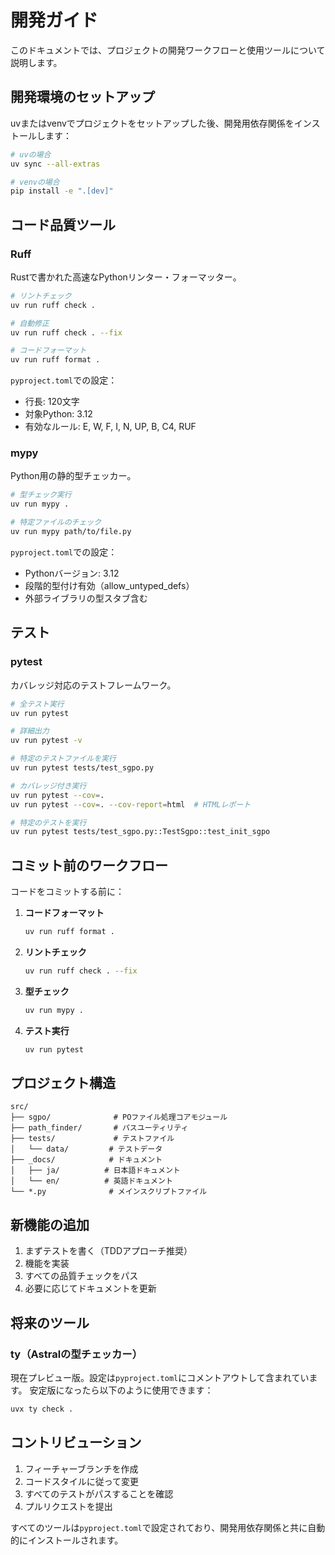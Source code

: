 # 開発ガイド

このドキュメントでは、プロジェクトの開発ワークフローと使用ツールについて説明します。

## 開発環境のセットアップ

uvまたはvenvでプロジェクトをセットアップした後、開発用依存関係をインストールします：

```bash
# uvの場合
uv sync --all-extras

# venvの場合
pip install -e ".[dev]"
```

## コード品質ツール

### Ruff

Rustで書かれた高速なPythonリンター・フォーマッター。

```bash
# リントチェック
uv run ruff check .

# 自動修正
uv run ruff check . --fix

# コードフォーマット
uv run ruff format .
```

`pyproject.toml`での設定：
- 行長: 120文字
- 対象Python: 3.12
- 有効なルール: E, W, F, I, N, UP, B, C4, RUF

### mypy

Python用の静的型チェッカー。

```bash
# 型チェック実行
uv run mypy .

# 特定ファイルのチェック
uv run mypy path/to/file.py
```

`pyproject.toml`での設定：
- Pythonバージョン: 3.12
- 段階的型付け有効（allow_untyped_defs）
- 外部ライブラリの型スタブ含む

## テスト

### pytest

カバレッジ対応のテストフレームワーク。

```bash
# 全テスト実行
uv run pytest

# 詳細出力
uv run pytest -v

# 特定のテストファイルを実行
uv run pytest tests/test_sgpo.py

# カバレッジ付き実行
uv run pytest --cov=.
uv run pytest --cov=. --cov-report=html  # HTMLレポート

# 特定のテストを実行
uv run pytest tests/test_sgpo.py::TestSgpo::test_init_sgpo
```

## コミット前のワークフロー

コードをコミットする前に：

1. **コードフォーマット**
   ```bash
   uv run ruff format .
   ```

2. **リントチェック**
   ```bash
   uv run ruff check . --fix
   ```

3. **型チェック**
   ```bash
   uv run mypy .
   ```

4. **テスト実行**
   ```bash
   uv run pytest
   ```

## プロジェクト構造

```
src/
├── sgpo/              # POファイル処理コアモジュール
├── path_finder/       # パスユーティリティ
├── tests/             # テストファイル
│   └── data/         # テストデータ
├── _docs/            # ドキュメント
│   ├── ja/          # 日本語ドキュメント
│   └── en/          # 英語ドキュメント
└── *.py              # メインスクリプトファイル
```

## 新機能の追加

1. まずテストを書く（TDDアプローチ推奨）
2. 機能を実装
3. すべての品質チェックをパス
4. 必要に応じてドキュメントを更新

## 将来のツール

### ty（Astralの型チェッカー）

現在プレビュー版。設定は`pyproject.toml`にコメントアウトして含まれています。
安定版になったら以下のように使用できます：

```bash
uvx ty check .
```

## コントリビューション

1. フィーチャーブランチを作成
2. コードスタイルに従って変更
3. すべてのテストがパスすることを確認
4. プルリクエストを提出

すべてのツールは`pyproject.toml`で設定されており、開発用依存関係と共に自動的にインストールされます。